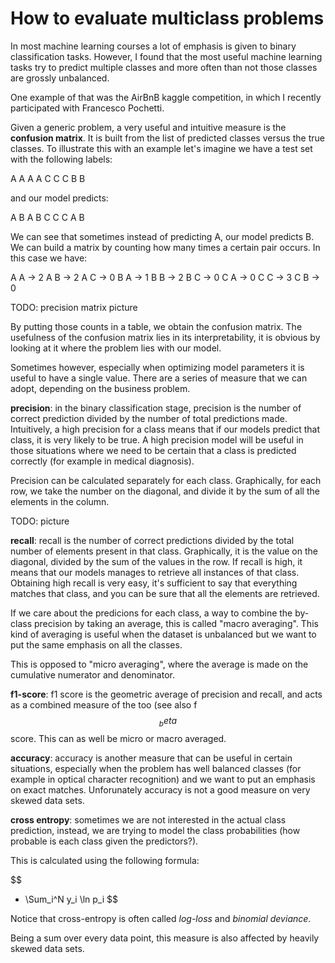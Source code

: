 # How to evaluate multiclass problems

In most machine learning courses a lot of emphasis is given to binary classification tasks. However, I found that the most useful machine learning tasks try to predict multiple classes and more often than not those classes are grossly unbalanced.

One example of that was the AirBnB kaggle competition, in which I recently participated with Francesco Pochetti.

Given a generic problem, a very useful and intuitive measure is the **confusion matrix**. It is built from the list of predicted classes versus the true classes. To illustrate this with an example let's imagine we have a test set with the following labels:

A A A A C C C B B

and our model predicts:

A B A B C C C A B

We can see that sometimes instead of predicting A, our model predicts B. We can build a matrix by counting how many times a certain pair occurs. In this case we have:

A A -> 2
A B -> 2
A C -> 0
B A -> 1
B B -> 2
B C -> 0
C A -> 0
C C -> 3
C B -> 0

TODO: precision matrix picture

By putting those counts in a table, we obtain the confusion matrix. The usefulness of the confusion matrix lies in its interpretability, it is obvious by looking at it where the problem lies with our model.

Sometimes however, especially when optimizing model parameters it is useful to have a single value. There are a series of measure that we can adopt, depending on the business problem.

**precision**: in the binary classification stage, precision is the number of correct prediction divided by the number of total predictions made. Intuitively, a high precision for a class means that if our models predict that class, it is very likely to be true. A high precision model will be useful in those situations where we need to be certain that a class is predicted correctly (for example in medical diagnosis).

Precision can be calculated separately for each class. Graphically, for each row, we take the number on the diagonal, and divide it by the sum of all the elements in the column.

TODO: picture

**recall**: recall is the number of correct predictions divided by the total number of elements present in that class. Graphically, it is the value on the diagonal, divided by the sum of the values in the row. If recall is high, it means that our models manages to retrieve all instances of that class. Obtaining high recall is very easy, it's sufficient to say that everything matches that class, and you can be sure that all the elements are retrieved.

If we care about the predicions for each class, a way to combine the by-class precision by taking an average, this is called "macro averaging". This kind of averaging is useful when the dataset is unbalanced but we want to put the same emphasis on all the classes.

This is opposed to "micro averaging", where the average is made on the cumulative numerator and denominator.

**f1-score**: f1 score is the geometric average of precision and recall, and acts as a combined measure of the too (see also f$$_beta$$ score. This can as well be micro or macro averaged.

**accuracy**: accuracy is another measure that can be useful in certain situations, especially when the problem has well balanced classes (for example in optical character recognition) and we want to put an emphasis on exact matches. Unforunately accuracy is not a good measure on very skewed data sets.

**cross entropy**: sometimes we are not interested in the actual class prediction, instead, we are trying to model the class probabilities (how probable is each class given the predictors?).

This is calculated using the following formula:
 
 $$
 - \Sum_i^N y_i \ln p_i
 $$
 
 Notice that cross-entropy is often called *log-loss* and *binomial deviance*.

Being a sum over every data point, this measure is also affected by heavily skewed data sets. 
